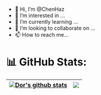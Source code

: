 - 👋 Hi, I’m @ChenHaz
- 👀 I’m interested in ...
- 🌱 I’m currently learning ...
- 💞️ I’m looking to collaborate on ...
- 📫 How to reach me...

# 📊 GitHub Stats:
| <a href="https://github.com/chen0027892/github-readme-stats"><img align="center" src="https://github-readme-stats.vercel.app/api?username=chen0027892&show_icons=true&hide_border=false&theme=merko" alt="Dor's github stats" /></a> | <a href="https://github.com/chen0027892/github-readme-stats"><img align="center" src="https://github-readme-stats.vercel.app/api/top-langs/?username=chen0027892&layout=compact&theme=merko&hide_border=true&hide=jupyter%20notebook" /></a> |
| ------------- | ------------- |

<!---
chen0027892/chen0027892 is a ✨ special ✨ repository because its `README.md` (this file) appears on your GitHub profile.
You can click the Preview link to take a look at your changes.
--->
